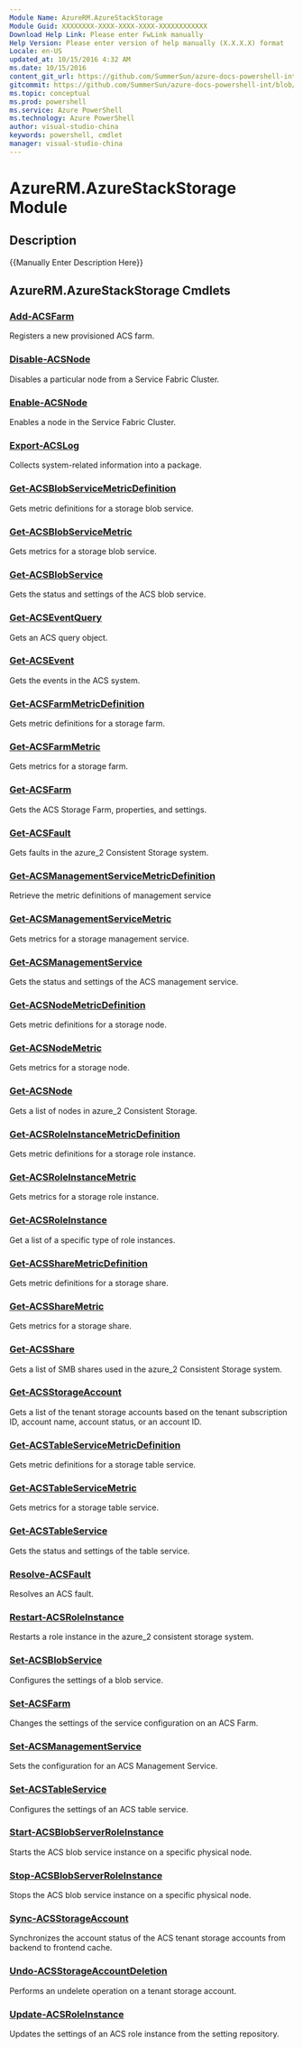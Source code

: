 ```yaml
---
Module Name: AzureRM.AzureStackStorage
Module Guid: XXXXXXXX-XXXX-XXXX-XXXX-XXXXXXXXXXXX
Download Help Link: Please enter FwLink manually
Help Version: Please enter version of help manually (X.X.X.X) format
Locale: en-US
updated_at: 10/15/2016 4:32 AM
ms.date: 10/15/2016
content_git_url: https://github.com/SummerSun/azure-docs-powershell-int/blob/master/azureps-cmdlets-docs/ResourceManager/AzureRM.AzureStackStorage/v1.0/CmdletMDs/AzureRM.AzureStackStorage.md
gitcommit: https://github.com/SummerSun/azure-docs-powershell-int/blob/1bfd8e268acfc1799ad3f17c5a982578f54443cf/azureps-cmdlets-docs/ResourceManager/AzureRM.AzureStackStorage/v1.0/CmdletMDs/AzureRM.AzureStackStorage.md
ms.topic: conceptual
ms.prod: powershell
ms.service: Azure PowerShell
ms.technology: Azure PowerShell
author: visual-studio-china
keywords: powershell, cmdlet
manager: visual-studio-china
---
```


# AzureRM.AzureStackStorage Module
## Description
{{Manually Enter Description Here}}

## AzureRM.AzureStackStorage Cmdlets
### [Add-ACSFarm](Add-ACSFarm.md)
Registers a new provisioned ACS farm.


### [Disable-ACSNode](Disable-ACSNode.md)
Disables a particular node from a Service Fabric Cluster.


### [Enable-ACSNode](Enable-ACSNode.md)
Enables a node in the Service Fabric Cluster.


### [Export-ACSLog](Export-ACSLog.md)
Collects system-related information into a package.


### [Get-ACSBlobServiceMetricDefinition](Get-ACSBlobServiceMetricDefinition.md)
Gets metric definitions for a storage blob service.


### [Get-ACSBlobServiceMetric](Get-ACSBlobServiceMetric.md)
Gets metrics for a storage blob service.


### [Get-ACSBlobService](Get-ACSBlobService.md)
Gets the status and settings of the ACS blob service.


### [Get-ACSEventQuery](Get-ACSEventQuery.md)
Gets an ACS query object.


### [Get-ACSEvent](Get-ACSEvent.md)
Gets the events in the ACS system.


### [Get-ACSFarmMetricDefinition](Get-ACSFarmMetricDefinition.md)
Gets metric definitions for a storage farm.


### [Get-ACSFarmMetric](Get-ACSFarmMetric.md)
Gets metrics for a storage farm.


### [Get-ACSFarm](Get-ACSFarm.md)
Gets the ACS Storage Farm, properties, and settings.


### [Get-ACSFault](Get-ACSFault.md)
Gets faults in the azure_2 Consistent Storage system.


### [Get-ACSManagementServiceMetricDefinition](Get-ACSManagementServiceMetricDefinition.md)
Retrieve the metric definitions of management service


### [Get-ACSManagementServiceMetric](Get-ACSManagementServiceMetric.md)
Gets metrics for a storage management service.


### [Get-ACSManagementService](Get-ACSManagementService.md)
Gets the status and settings of the ACS management service.


### [Get-ACSNodeMetricDefinition](Get-ACSNodeMetricDefinition.md)
Gets metric definitions for a storage node.


### [Get-ACSNodeMetric](Get-ACSNodeMetric.md)
Gets metrics for a storage node.


### [Get-ACSNode](Get-ACSNode.md)
Gets a list of nodes in azure_2 Consistent Storage.


### [Get-ACSRoleInstanceMetricDefinition](Get-ACSRoleInstanceMetricDefinition.md)
Gets metric definitions for a storage role instance.


### [Get-ACSRoleInstanceMetric](Get-ACSRoleInstanceMetric.md)
Gets metrics for a storage role instance.


### [Get-ACSRoleInstance](Get-ACSRoleInstance.md)
Get a list of a specific type of role instances.


### [Get-ACSShareMetricDefinition](Get-ACSShareMetricDefinition.md)
Gets metric definitions for a storage share.


### [Get-ACSShareMetric](Get-ACSShareMetric.md)
Gets metrics for a storage share.


### [Get-ACSShare](Get-ACSShare.md)
Gets a list of SMB shares used in the azure_2 Consistent Storage system.


### [Get-ACSStorageAccount](Get-ACSStorageAccount.md)
Gets a list of the tenant storage accounts based on the tenant subscription ID, account name, account status, or an account ID.


### [Get-ACSTableServiceMetricDefinition](Get-ACSTableServiceMetricDefinition.md)
Gets metric definitions for a storage table service.


### [Get-ACSTableServiceMetric](Get-ACSTableServiceMetric.md)
Gets metrics for a storage table service.


### [Get-ACSTableService](Get-ACSTableService.md)
Gets the status and settings of the table service.


### [Resolve-ACSFault](Resolve-ACSFault.md)
Resolves an ACS fault.


### [Restart-ACSRoleInstance](Restart-ACSRoleInstance.md)
Restarts a role instance in the azure_2 consistent storage system.


### [Set-ACSBlobService](Set-ACSBlobService.md)
Configures the settings of a blob service.


### [Set-ACSFarm](Set-ACSFarm.md)
Changes the settings of the service configuration on an ACS Farm.


### [Set-ACSManagementService](Set-ACSManagementService.md)
Sets the configuration for an ACS Management Service.


### [Set-ACSTableService](Set-ACSTableService.md)
Configures the settings of an ACS table service.


### [Start-ACSBlobServerRoleInstance](Start-ACSBlobServerRoleInstance.md)
Starts the ACS blob service instance on a specific physical node.


### [Stop-ACSBlobServerRoleInstance](Stop-ACSBlobServerRoleInstance.md)
Stops the ACS blob service instance on a specific physical node.


### [Sync-ACSStorageAccount](Sync-ACSStorageAccount.md)
Synchronizes the account status of the ACS tenant storage accounts from backend to frontend cache.


### [Undo-ACSStorageAccountDeletion](Undo-ACSStorageAccountDeletion.md)
Performs an undelete operation on a tenant storage account.


### [Update-ACSRoleInstance](Update-ACSRoleInstance.md)
Updates the settings of an ACS role instance from the setting repository.



